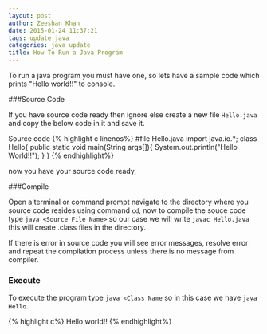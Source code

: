 ```yaml
---
layout: post
author: Zeeshan Khan
date: 2015-01-24 11:37:21
tags: update java 
categories: java update
title: How To Run a Java Program
---
```


To run a java program you must have one, so lets have a sample code which prints "Hello world!!" to console.

###Source Code

If you have source code ready then ignore else create a new file `Hello.java` and copy the below code in it and save it.

Source code
{% highlight c linenos%}
#file Hello.java
import java.io.*;
class Hello{
public static void main(String args[]){
 System.out.println("Hello World!!");
}
}
{% endhighlight%}

now you have your source code ready, 

###Compile

Open a terminal or command prompt navigate to the directory where you source code resides using command `cd`, now to compile the souce code type `java <Source File Name>` so our case we will write `javac Hello.java` this will create .class files in the directory.

If there is error in source code you will see error messages, resolve error and repeat the compilation process unless there is no message from compiler.

### Execute

 To execute the program type `java <Class Name` so in this case we have `java Hello`.

{% highlight c%}
Hello world!!
{% endhighlight%}
